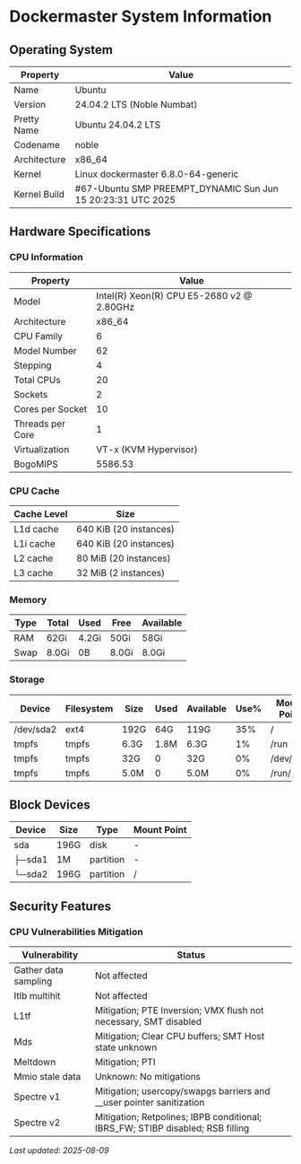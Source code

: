 # Dockermaster System Information

## Operating System

| Property | Value |
|----------|-------|
| Name | Ubuntu |
| Version | 24.04.2 LTS (Noble Numbat) |
| Pretty Name | Ubuntu 24.04.2 LTS |
| Codename | noble |
| Architecture | x86_64 |
| Kernel | Linux dockermaster 6.8.0-64-generic |
| Kernel Build | #67-Ubuntu SMP PREEMPT_DYNAMIC Sun Jun 15 20:23:31 UTC 2025 |

## Hardware Specifications

### CPU Information

| Property | Value |
|----------|-------|
| Model | Intel(R) Xeon(R) CPU E5-2680 v2 @ 2.80GHz |
| Architecture | x86_64 |
| CPU Family | 6 |
| Model Number | 62 |
| Stepping | 4 |
| Total CPUs | 20 |
| Sockets | 2 |
| Cores per Socket | 10 |
| Threads per Core | 1 |
| Virtualization | VT-x (KVM Hypervisor) |
| BogoMIPS | 5586.53 |

### CPU Cache

| Cache Level | Size |
|-------------|------|
| L1d cache | 640 KiB (20 instances) |
| L1i cache | 640 KiB (20 instances) |
| L2 cache | 80 MiB (20 instances) |
| L3 cache | 32 MiB (2 instances) |

### Memory

| Type | Total | Used | Free | Available |
|------|-------|------|------|-----------|
| RAM | 62Gi | 4.2Gi | 50Gi | 58Gi |
| Swap | 8.0Gi | 0B | 8.0Gi | 8.0Gi |

### Storage

| Device | Filesystem | Size | Used | Available | Use% | Mount Point |
|--------|------------|------|------|-----------|------|-------------|
| /dev/sda2 | ext4 | 192G | 64G | 119G | 35% | / |
| tmpfs | tmpfs | 6.3G | 1.8M | 6.3G | 1% | /run |
| tmpfs | tmpfs | 32G | 0 | 32G | 0% | /dev/shm |
| tmpfs | tmpfs | 5.0M | 0 | 5.0M | 0% | /run/lock |

## Block Devices

| Device | Size | Type | Mount Point |
|--------|------|------|-------------|
| sda | 196G | disk | - |
| ├─sda1 | 1M | partition | - |
| └─sda2 | 196G | partition | / |

## Security Features

### CPU Vulnerabilities Mitigation

| Vulnerability | Status |
|---------------|--------|
| Gather data sampling | Not affected |
| Itlb multihit | Not affected |
| L1tf | Mitigation; PTE Inversion; VMX flush not necessary, SMT disabled |
| Mds | Mitigation; Clear CPU buffers; SMT Host state unknown |
| Meltdown | Mitigation; PTI |
| Mmio stale data | Unknown: No mitigations |
| Spectre v1 | Mitigation; usercopy/swapgs barriers and __user pointer sanitization |
| Spectre v2 | Mitigation; Retpolines; IBPB conditional; IBRS_FW; STIBP disabled; RSB filling |

_Last updated: 2025-08-09_
